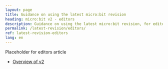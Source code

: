 ```yaml
---
layout: page
title: Guidance on using the latest micro:bit revision
heading: micro:bit v2 - editors
description: Guidance on using the latest micro:bit revision, for editor developers
permalink: /latest-revision/editors/
ref: latest-revision-editors
lang: en
---
```


Placeholder for editors article 

- [Overview of v2](../)